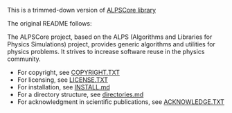 This is a trimmed-down version of [ALPSCore library](https://alpscore.org)

The original README follows:



The ALPSCore project, based on the ALPS (Algorithms and Libraries for Physics Simulations) project, provides generic algorithms and utilities for physics problems. It strives to increase software reuse in the physics community.

 * For copyright, see [COPYRIGHT.TXT][]
 * For licensing, see [LICENSE.TXT][]
 * For installation, see [INSTALL.md][]
 * For a directory structure, see [directories.md][]
 * For acknowledgment in scientific publications, see [ACKNOWLEDGE.TXT][]
 

[INSTALL.md]: ./INSTALL.md
[COPYRIGHT.TXT]: ./COPYRIGHT.TXT
[LICENSE.TXT]: ./LICENSE.TXT
[ACKNOWLEDGE.TXT]: ./ACKNOWLEDGE.TXT
[directories.md]: ./doc/directories.md
